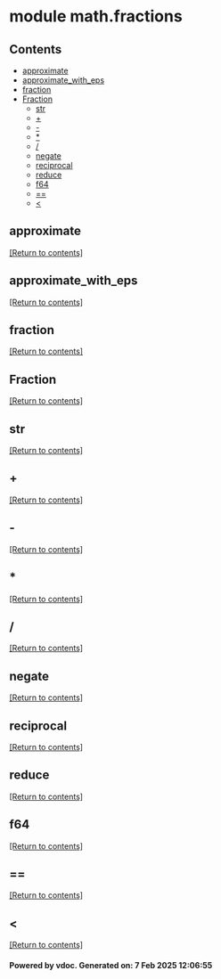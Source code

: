 # module math.fractions


## Contents
- [approximate](#approximate)
- [approximate_with_eps](#approximate_with_eps)
- [fraction](#fraction)
- [Fraction](#Fraction)
  - [str](#str)
  - [+](#+)
  - [-](#-)
  - [*](#*)
  - [/](#/)
  - [negate](#negate)
  - [reciprocal](#reciprocal)
  - [reduce](#reduce)
  - [f64](#f64)
  - [==](#==)
  - [<](#<)

## approximate
[[Return to contents]](#Contents)

## approximate_with_eps
[[Return to contents]](#Contents)

## fraction
[[Return to contents]](#Contents)

## Fraction
[[Return to contents]](#Contents)

## str
[[Return to contents]](#Contents)

## +
[[Return to contents]](#Contents)

## -
[[Return to contents]](#Contents)

## *
[[Return to contents]](#Contents)

## /
[[Return to contents]](#Contents)

## negate
[[Return to contents]](#Contents)

## reciprocal
[[Return to contents]](#Contents)

## reduce
[[Return to contents]](#Contents)

## f64
[[Return to contents]](#Contents)

## ==
[[Return to contents]](#Contents)

## <
[[Return to contents]](#Contents)

#### Powered by vdoc. Generated on: 7 Feb 2025 12:06:55
